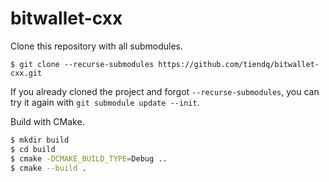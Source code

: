 # bitwallet-cxx

Clone this repository with all submodules.

`$ git clone --recurse-submodules https://github.com/tiendq/bitwallet-cxx.git`

If you already cloned the project and forgot `--recurse-submodules`, you can try it again with `git submodule update --init`.

Build with CMake.

```bash
$ mkdir build
$ cd build
$ cmake -DCMAKE_BUILD_TYPE=Debug ..
$ cmake --build .
```
